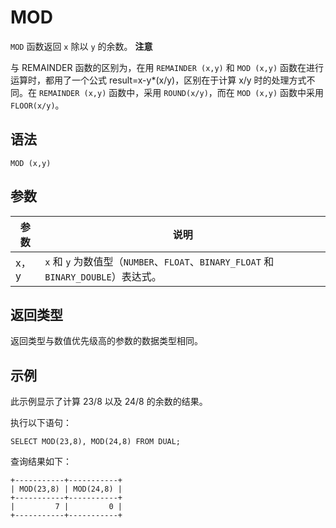 MOD 
========================



`MOD` 函数返回 `x` 除以 `y` 的余数。
**注意**



与 REMAINDER 函数的区别为，在用 `REMAINDER (x,y)` 和 `MOD (x,y)` 函数在进行运算时，都用了一个公式 result=x-y\*(x/y)，区别在于计算 x/y 时的处理方式不同。在 `REMAINDER (x,y)` 函数中，采用 `ROUND(x/y)`，而在 `MOD (x,y)` 函数中采用 `FLOOR(x/y)`。

语法 
--------------

    MOD (x,y)



参数 
--------------



| 参数  |                                  说明                                   |
|-----|-----------------------------------------------------------------------|
| x，y | `x` 和 `y` 为数值型（`NUMBER`、`FLOAT`、`BINARY_FLOAT` 和 `BINARY_DOUBLE`）表达式。 |



返回类型 
----------------

返回类型与数值优先级高的参数的数据类型相同。

示例 
--------------

此示例显示了计算 23/8 以及 24/8 的余数的结果。

执行以下语句：

    SELECT MOD(23,8), MOD(24,8) FROM DUAL;



查询结果如下：

    +-----------+-----------+
    | MOD(23,8) | MOD(24,8) |
    +-----------+-----------+
    |         7 |         0 |
    +-----------+-----------+


